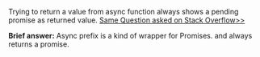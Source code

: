 Trying to return a value from async function always shows a pending promise as returned value.
[Same Question asked on Stack Overflow>>](https://stackoverflow.com/questions/51338277/async-function-returning-promise-instead-of-value)

**Brief answer:**
Async prefix is a kind of wrapper for Promises. and always returns a promise.
